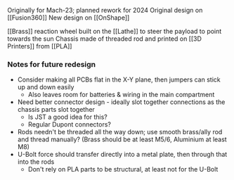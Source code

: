 Originally for Mach-23; planned rework for 2024
Original design on [[Fusion360]]
New design on [[OnShape]]

[[Brass]] reaction wheel built on the [[Lathe]] to steer the payload to point towards the sun
Chassis made of threaded rod and printed on [[3D Printers]] from [[PLA]]

### Notes for future redesign
- Consider making all PCBs flat in the X-Y plane, then jumpers can stick up and down easily
	- Also leaves room for batteries & wiring in the main compartment
- Need better connector design - ideally slot together connections as the chassis parts slot together
	- Is JST a good idea for this?
	- Regular Dupont connectors?
- Rods needn't be threaded all the way down; use smooth brass/ally rod and thread manually? (Brass should be at least M5/6, Aluminium at least M8)
- U-Bolt force should transfer directly into a metal plate, then through that into the rods
	- Don't rely on PLA parts to be structural, at least not for the U-Bolt